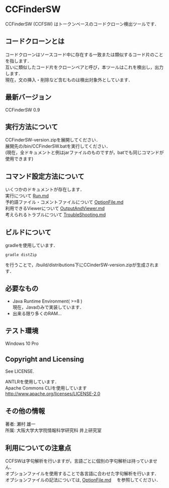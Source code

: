 # CCFinderSW
CCFinderSW (CCFSW) はトークンベースのコードクローン検出ツールです．

## コードクローンとは
コードクローンはソースコード中に存在する一致または類似するコード片のことを指します．  
互いに類似したコード片をクローンペアと呼び，本ツールはこれを検出し，出力します．  
現在，文の挿入・削除など含むものは検出対象外としています．

## 最新バージョン
CCFinderSW 0.9

## 実行方法について
CCFinderSW-version.zipを展開してください．  
展開先の/bin/CCFinderSW.batを実行してください．  
(現在，全ドキュメントと例はjarファイルのものですが，batでも同じコマンドが使用できます)

## コマンド設定方法について
いくつかのドキュメントが存在します．  
実行について  [Run.md](UsageJp/Run.md)  
予約語ファイル・コメントファイルについて [OptionFile.md](UsageJp/OptionFile.md)  
利用できるViewerについて  [OutputAndViewer.md](OutputAndViewer.md)  
考えられるトラブルについて [TroubleShooting.md](UsageJp/TroubleShooting.md)

## ビルドについて
gradleを使用しています．  
```
gradle distZip
```
を行うことで，/build/distributions下にCCinderSW-version.zipが生成されます．

## 必要なもの
- Java Runtime Environment( >=8 )   
  現在，Javaのみで実装しています．
- 出来る限り多くのRAM...  

## テスト環境
Windows 10 Pro

## Copyright and Licensing
See LICENSE.   

ANTLRを使用しています．  
Apache Commons CLIを使用しています  
http://www.apache.org/licenses/LICENSE-2.0

## その他の情報
著者: 瀬村 雄一  
所属: 大阪大学大学院情報科学研究科 井上研究室

## 利用についての注意点
CCFSWは字句解析を行いますが，言語ごとに個別の字句解析は持っていません．  
オプションファイルを使用することで各言語に合わせた字句解析を行います．  
オプションファイルの記法については, [OptionFile.md](UsageJp/OptionFile.md) 　を参照してください． 
